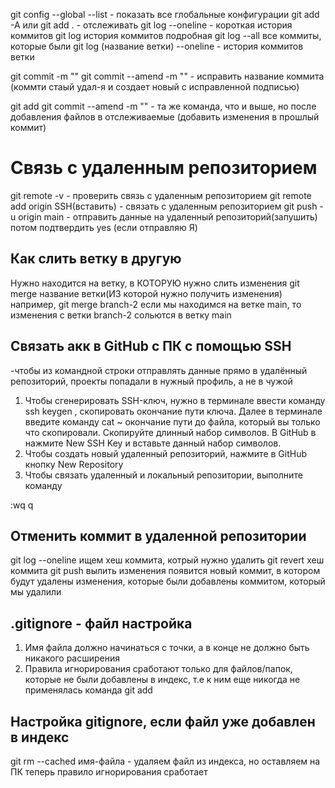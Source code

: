 git config --global --list - показать все глобальные конфигурации
git add -A или git add . - отслеживать
git log --oneline - короткая история коммитов
git log история коммитов подробная
git log --all все коммиты, которые были
git log (название ветки) --oneline - история коммитов ветки

git commit -m ""
git commit --amend -m "" - исправить название коммита (коммти стаый удал-я и создает новый с исправленной подписью)

git add 
git commit --amend -m "" - та же команда, что и выше, но после добавления файлов в отслеживаемые (добавить изменения в прошлый коммит) 

# Связь с удаленным репозиторием
git remote -v - проверить связь с удаленным репозиторием
git remote add origin SSH(вставить) - связать с удаленным репозиторием
git push -u origin main - отправить данные на удаленный репозиторий(запушить)
потом подтвердить yes (если отправляю Я)

## Как слить ветку в другую
Нужно находится на ветку, в КОТОРУЮ нужно слить изменения
git merge название ветки(ИЗ которой нужно получить изменения)
например, git merge branch-2
если мы находимся на ветке main, то изменения с ветки branch-2 сольются в ветку main

## Связать акк в GitHub с ПК с помощью SSH
-чтобы из командной строки отправлять данные прямо в удалённый репозиторий, проекты попадали в нужный профиль, а не в чужой
1. Чтобы сгенерировать SSH-ключ, нужно в терминале ввести команду ssh keygen , скопировать окончание пути ключа. Далее в терминале введите команду cat ~ окончание пути до файла, который вы только что скопировали. Скопируйте длинный набор символов. В GitHub в нажмите New SSH Key и вставьте данный набор символов.
2. Чтобы создать новый удаленный репозиторий, нажмите в GitHub кнопку New Repository
3. Чтобы связать удаленный и локальный репозитории, выполните команду


:wq
q

## Отменить коммит в удаленной репозитории
git log --oneline ищем хеш коммита, котрый нужно удалить
git revert хеш коммита
git push вылить изменения
появится новый коммит, в котором будут удалены изменения, которые были добавлены коммитом, который мы удалили

## .gitignore - файл настройка
1. Имя файла должно начинаться с точки, а в конце не должно быть никакого расширения
2. Правила игнорирования сработают только для файлов/папок, которые не были добавлены в индекс, т.е к ним еще никогда не применялась команда git add


## Настройка gitignore, если файл уже добавлен в индекс
git rm --cached имя-файла - удаляем файл из индекса, но оставляем на ПК
теперь правило игнорирования сработает
